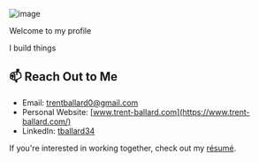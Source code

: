 ![image](https://github.com/user-attachments/assets/a4f1a00c-7827-4ada-987c-8028601d2232)

Welcome to my profile

I build things

## 📫 Reach Out to Me
- Email: [trentballard0@gmail.com](mailto:trentballard0@gmail.com)
- Personal Website: [www.trent-ballard.com](https://www.trent-ballard.com/)
- LinkedIn: [tballard34](https://www.linkedin.com/in/trentballard/)

If you're interested in working together, check out my [résumé](https://tballard34.github.io/Trent_Ballard_Resume.pdf).

